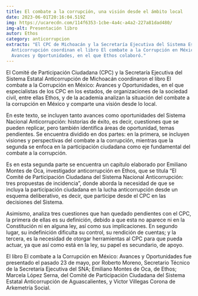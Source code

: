 ```yaml
---
title: El combate a la corrupción, una visión desde el ámbito local
date: 2023-06-01T20:16:04.519Z
img: https://ucarecdn.com/114f6353-1cbe-4a4c-a4a2-227a81dad480/
img-alt: Presentación libro
autor: Ethos
category: anticorrupcion
extracto: "El CPC de Michoacán y la Secretaría Ejecutiva del Sistema Estatal
  Anticorrupción coordinan el libro El combate a la Corrupción en México:
  Avances y Oportunidades, en el que Ethos colaboró."
---
```

El Comité de Participación Ciudadana (CPC) y la Secretaría Ejecutiva del Sistema Estatal Anticorrupción de Michoacán coordinaron el libro El combate a la Corrupción en México: Avances y Oportunidades, en el que especialistas de los CPC en los estados, de organizaciones de la sociedad civil, entre ellas Ethos, y de la academia analizan la situación del combate a la corrupción en México y comparte una visión desde lo local.

En este texto, se incluyen tanto avances como oportunidades del Sistema Nacional Anticorrupción: historias de éxito, es decir, cuestiones que se pueden replicar, pero también identifica áreas de oportunidad, temas pendientes. Se encuentra dividido en dos partes: en la primera, se incluyen visiones y perspectivas del combate a la corrupción, mientras que la segunda se enfoca en la participación ciudadana como eje fundamental del combate a la corrupción.

Es en esta segunda parte se encuentra un capítulo elaborado por Emiliano Montes de Oca, investigador anticorrupción en Ethos, que se titula “El Comité de Participación Ciudadana del Sistema Nacional Anticorrupción: tres propuestas de incidencia”, donde aborda la necesidad de que se incluya la participación ciudadana en la lucha anticorrupción desde un esquema deliberativo, es decir, que participe desde el CPC en las decisiones del Sistema.

Asimismo, analiza tres cuestiones que han quedado pendientes con el CPC, la primera de ellas es su definición, debido a que esta no aparece ni en la Constitución ni en alguna ley, así como sus implicaciones. En segundo lugar, su indefinición dificulta su control, su rendición de cuentas; y la tercera, es la necesidad de otorgar herramientas al CPC para que pueda actuar, ya que así como está en la ley, su papel es secundario, de apoyo.

El libro El combate a la Corrupción en México: Avances y Oportunidades fue presentado el pasado 23 de mayo, por Roberto Moreno, Secretario Técnico de la Secretaría Ejecutiva del SNA; Emiliano Montes de Oca, de Ethos; Marcela López Serna, del Comité de Participación Ciudadana del Sistema Estatal Anticorrupción de Aguascalientes, y Victor Villegas Corona de Arkemetría Social.